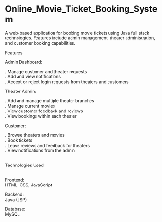 # Online_Movie_Ticket_Booking_System
A web-based application for booking movie tickets using Java full stack technologies. Features include admin management, theater administration, and customer booking capabilities.
<br>

Features

Admin Dashboard:

. Manage customer and theater requests
<br>
. Add and view notifications
<br>
. Accept or reject login requests from theaters and customers

Theater Admin:

. Add and manage multiple theater branches
<br>
. Manage current movies
<br>
. View customer feedback and reviews
<br>
. View bookings within each theater

Customer:

. Browse theaters and movies
<br>
. Book tickets
<br>
. Leave reviews and feedback for theaters
<br>
. View notifications from the admin

<br>
Technologies Used
<br>
<br>

Frontend:
<br>
HTML, CSS, JavaScript
<br>

Backend:
<br>
Java (JSP)
<br>

Database:
<br>
MySQL
